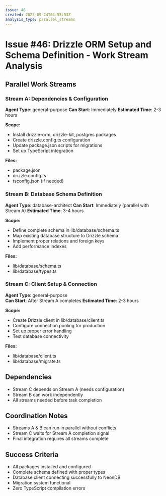 ```yaml
---
issue: 46
created: 2025-09-24T04:55:53Z
analysis_type: parallel_streams
---
```


# Issue #46: Drizzle ORM Setup and Schema Definition - Work Stream Analysis

## Parallel Work Streams

### Stream A: Dependencies & Configuration
**Agent Type**: general-purpose
**Can Start**: Immediately
**Estimated Time**: 2-3 hours

**Scope:**
- Install drizzle-orm, drizzle-kit, postgres packages
- Create drizzle.config.ts configuration
- Update package.json scripts for migrations
- Set up TypeScript integration

**Files:**
- package.json
- drizzle.config.ts
- tsconfig.json (if needed)

### Stream B: Database Schema Definition  
**Agent Type**: database-architect
**Can Start**: Immediately (parallel with Stream A)
**Estimated Time**: 3-4 hours

**Scope:**
- Define complete schema in lib/database/schema.ts
- Map existing database structure to Drizzle schema
- Implement proper relations and foreign keys
- Add performance indexes

**Files:**
- lib/database/schema.ts
- lib/database/types.ts

### Stream C: Client Setup & Connection
**Agent Type**: general-purpose  
**Can Start**: After Stream A completes
**Estimated Time**: 2-3 hours

**Scope:**
- Create Drizzle client in lib/database/client.ts
- Configure connection pooling for production
- Set up proper error handling
- Test database connectivity

**Files:**
- lib/database/client.ts
- lib/database/migrate.ts

## Dependencies

- Stream C depends on Stream A (needs configuration)
- Stream B can work independently
- All streams needed before task completion

## Coordination Notes

- Streams A & B can run in parallel without conflicts
- Stream C waits for Stream A completion signal
- Final integration requires all streams complete

## Success Criteria

- All packages installed and configured
- Complete schema defined with proper types
- Database client connecting successfully to NeonDB
- Migration system functional
- Zero TypeScript compilation errors
